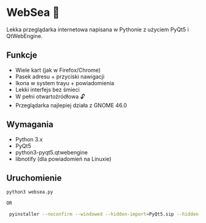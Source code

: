 # WebSea 🐚
Lekka przeglądarka internetowa napisana w Pythonie z użyciem PyQt5 i QtWebEngine.



## Funkcje
- Wiele kart (jak w Firefox/Chrome)
- Pasek adresu + przyciski nawigacji
- Ikona w system trayu + powiadomienia
- Lekki interfejs bez śmieci
- W pełni otwartoźródłowa 🔓
- Przeglądarka najlepiej działa z GNOME 46.0

## Wymagania
- Python 3.x
- PyQt5
- python3-pyqt5.qtwebengine
- libnotify (dla powiadomień na Linuxie)

## Uruchomienie
```bash
python3 websea.py

OR

 pyinstaller --noconfirm --windowed --hidden-import=PyQt5.sip --hidden-import=PyQt5.QtWebEngineWidgets websea.py

